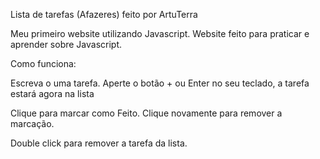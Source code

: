 Lista de tarefas (Afazeres) feito por ArtuTerra

Meu primeiro website utilizando Javascript.
Website feito para praticar e aprender sobre Javascript.

Como funciona:

Escreva o uma tarefa.
Aperte o botão + ou Enter no seu teclado, a tarefa estará agora na lista

Clique para marcar como Feito. Clique novamente para remover a marcação.

Double click para remover a tarefa da lista.
